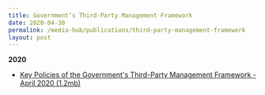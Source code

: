 ```yaml
---
title: Government’s Third-Party Management Framework
date: 2020-04-30
permalink: /media-hub/publications/third-party-management-framework
layout: post
---
```


**2020**
* [Key Policies of the Government's Third-Party Management Framework - April 2020 (1.2mb)](/files/publications/key-policies-third-party-framework.pdf)
